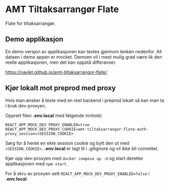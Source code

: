 # AMT Tiltaksarrangør Flate

Flate for tiltaksarrangør. 

## Demo applikasjon

En demo versjon av applikasjonen kan testes gjennom lenken nedenfor.
All dataen i demo appen er mocket. Demoen vil i mest mulig grad være lik den reelle applikasjonen, men det kan oppstå differanser.

https://navikt.github.io/amt-tiltaksarrangor-flate/

## Kjør lokalt mot preprod med proxy
Hvis man ønsker å teste med en reel backend i preprod lokalt så kan man ta i bruk dev-proxyen.

Opprett filen **.env.local** med følgende innhold:
```.env
REACT_APP_MOCK_DEV_PROXY_ENABLED=true
REACT_APP_MOCK_DEV_PROXY_COOKIE=amt-tiltaksarrangor-flate-auth-proxy_session=<SESSION_COOKIE>
```

Sørg for å hente en ekte session cookie og bytt den ut med `<SESSION_COOKIE>`.
**.env.local** er lagt til i .gitignore og vil ikke bli commitet.

Kjør opp dev-proxyen med `docker compose up -d` og start deretter applikasjonen med `npm start`.

For å skru av proxyen sett `REACT_APP_MOCK_DEV_PROXY_ENABLED=false` i **.env.local**.

